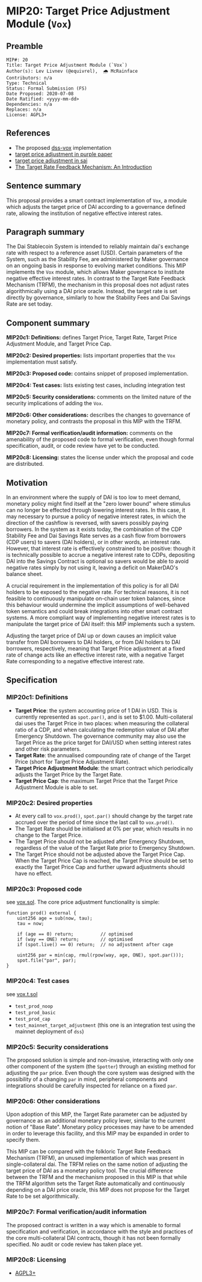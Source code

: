 # MIP20: Target Price Adjustment Module (`Vox`)

## Preamble
```
MIP#: 20
Title: Target Price Adjustment Module (`Vox`)
Author(s): Lev Livnev (@equivrel), ￼🌧️ McRainface
Contributors: n/a
Type: Technical
Status: Formal Submission (FS)
Date Proposed: 2020-07-08
Date Ratified: <yyyy-mm-dd>
Dependencies: n/a
Replaces: n/a
License: AGPL3+
```
## References

- The proposed [dss-vox](https://github.com/livnev/dss-vox) implementation
- [target price adjustment in purple paper](https://makerdao.com/purple/#sec-4-3)
- [target price adjustment in sai](https://github.com/makerdao/sai/blob/master/src/vox.sol#L63)
- [The Target Rate Feedback Mechanism: An Introduction](https://forum.makerdao.com/t/the-target-rate-feedback-mechanism-an-introduction/2319)

## Sentence summary

This proposal provides a smart contract implementation of `Vox`, a module which adjusts the target price of DAI according to a governance defined rate, allowing the institution of negative effective interest rates.

## Paragraph summary

The Dai Stablecoin System is intended to reliably maintain dai's exchange rate with respect to a reference asset (USD). Certain parameters of the System, such as the Stability Fee, are administered by Maker governance on an ongoing basis in response to evolving market conditions. This MIP implements the `Vox` module, which allows Maker governance to institute negative effective interest rates. In contrast to the Target Rate Feedback Mechanism (TRFM), the mechanism in this proposal does not adjust rates algorithmically using a DAI price oracle. Instead, the target rate is set directly by governance, similarly to how the Stability Fees and Dai Savings Rate are set today.

## Component summary

**MIP20c1: Definitions:** defines Target Price, Target Rate, Target Price Adjustment Module, and Target Price Cap.

**MIP20c2: Desired properties:** lists important properties that the `Vox` implementation must satisfy.

**MIP20c3: Proposed code:** contains snippet of proposed implementation.

**MIP20c4: Test cases:** lists existing test cases, including integration test

**MIP20c5: Security considerations:** comments on the limited nature of the security implications of adding the `Vox`.

**MIP20c6: Other considerations:** describes the changes to governance of monetary policy, and contrasts the proposal in this MIP with the TRFM.

**MIP20c7: Formal verification/audit information:** comments on the amenability of the proposed code to formal verification, even though formal specification, audit, or code review have yet to be conducted.

**MIP20c8: Licensing:** states the license under which the proposal and code are distributed.

## Motivation

In an environment where the supply of DAI is too low to meet demand, monetary policy might find itself at the "zero lower bound" where stimulus can no longer be effected through lowering interest rates. In this case, it may necessary to pursue a policy of negative interest rates, in which the direction of the cashflow is reversed, with savers possibly paying borrowers. In the system as it exists today, the combination of the CDP Stability Fee and Dai Savings Rate serves as a cash flow from borrowers (CDP users) to savers (DAI holders), or in other words, an interest rate. However, that interest rate is effectively constrained to be positive: though it is technically possible to accrue a negative interest rate to CDPs, depositing DAI into the Savings Contract is optional so savers would be able to avoid negative rates simply by not using it, leaving a deficit on MakerDAO's balance sheet.

A crucial requirement in the implementation of this policy is for all DAI holders to be exposed to the negative rate. For technical reasons, it is not feasible to continuously manipulate on-chain user token balances, since this behaviour would undermine the implicit assumptions of well-behaved token semantics and could break integrations into other smart contract systems. A more compliant way of implementing negative interest rates is to manipulate the target price of DAI itself: this MIP implements such a system.

Adjusting the target price of DAI up or down causes an implicit value transfer from DAI borrowers to DAI holders, or from DAI holders to DAI borrowers, respectively, meaning that Target Price adjustment at a fixed rate of change acts like an effective interest rate, with a negative Target Rate corresponding to a negative effective interest rate.

## Specification

### MIP20c1: Definitions

- **Target Price**: the system accounting price of 1 DAI in USD. This is currently represented as `spot.par()`, and is set to $1.00. Multi-collateral dai uses the Target Price in two places: when measuring the collateral ratio of a CDP, and when calculating the redemption value of DAI after Emergency Shutdown. The governance community may also use the Target Price as the price target for DAI/USD when setting interest rates and other risk parameters.
- **Target Rate**: the annualised compounding rate of change of the Target Price (short for Target Price Adjustment Rate).
- **Target Price Adjustment Module**: the smart contract which periodically adjusts the Target Price by the Target Rate.
- **Target Price Cap**: the maximum Target Price that the Target Price Adjustment Module is able to set.

### MIP20c2: Desired properties

- At every call to `vox.prod()`, `spot.par()` should change by the target rate accrued over the period of time since the last call to `vox.prod()`.
- The Target Rate should be initialised at 0% per year, which results in no change to the Target Price.
- The Target Price should not be adjusted after Emergency Shutdown, regardless of the value of the Target Rate prior to Emergency Shutdown.
- The Target Price should not be adjusted above the Target Price Cap. When the Target Price Cap is reached, the Target Price should be set to exactly the Target Price Cap and further upward adjustments should have no effect.

### MIP20c3: Proposed code
   see [vox.sol](https://github.com/livnev/dss-vox/blob/master/src/vox.sol). The core price adjustment functionality is simple:

```
function prod() external {
    uint256 age = sub(now, tau);
    tau = now;

    if (age == 0) return;          // optimised
    if (way == ONE) return;        // optimised
    if (spot.live() == 0) return;  // no adjustment after cage

    uint256 par = min(cap, rmul(rpow(way, age, ONE), spot.par()));
    spot.file("par", par);
}
```

### MIP20c4: Test cases

see [vox.t.sol](https://github.com/livnev/dss-vox/blob/master/src/vox.t.sol)

- `test_prod_noop`
- `test_prod_basic`
- `test_prod_cap`
- `test_mainnet_target_adjustment` (this one is an integration test using the mainnet deployment of `dss`)

### MIP20c5: Security considerations

The proposed solution is simple and non-invasive, interacting with only one other component of the system (the `Spotter`) through an existing method for adjusting the `par` price. Even though the core system was designed with the possibility of a changing `par` in mind, peripheral components and integrations should be carefully inspected for reliance on a fixed `par`.

### MIP20c6: Other considerations

Upon adoption of this MIP, the Target Rate parameter can be adjusted by governance as an additional monetary policy lever, similar to the current notion of "Base Rate". Monetary policy processes may have to be amended in order to leverage this facility, and this MIP may be expanded in order to specify them.

This MIP can be compared with the folkloric Target Rate Feedback Mechanism (TRFM), an unused implementation of which was present in single-collateral dai. The TRFM relies on the same notion of adjusting the target price of DAI as a monetary policy tool. The crucial difference between the TRFM and the mechanism proposed in this MIP is that while the TRFM algorithm sets the Target Rate automatically and continuously depending on a DAI price oracle, this MIP does not propose for the Target Rate to be set algorithmically.

### MIP20c7: Formal verification/audit information

The proposed contract is written in a way which is amenable to formal specification and verification, in accordance with the style and practices of the core multi-collateral DAI contracts, though it has not been formally specified. No audit or code review has taken place yet.

### MIP20c8: Licensing
   - [AGPL3+](https://www.gnu.org/licenses/agpl-3.0.en.html)
